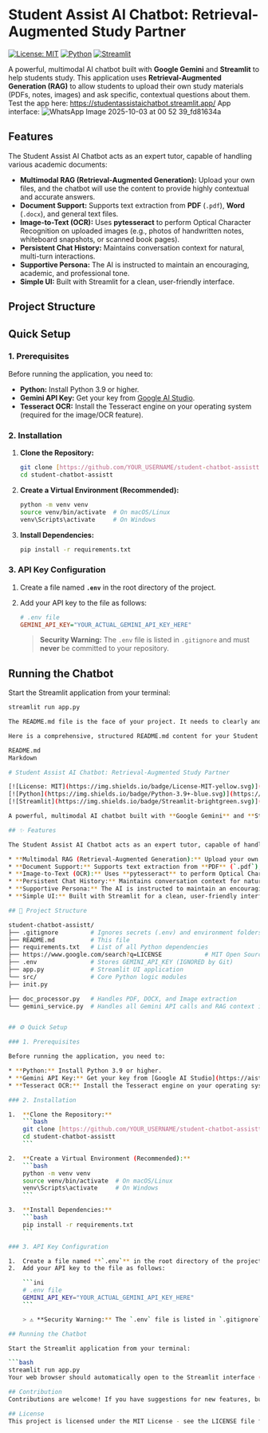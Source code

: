 # Student Assist AI Chatbot: Retrieval-Augmented Study Partner

[![License: MIT](https://img.shields.io/badge/License-MIT-yellow.svg)](https://opensource.org/licenses/MIT)
[![Python](https://img.shields.io/badge/Python-3.9+-blue.svg)](https://www.python.org/downloads/)
[![Streamlit](https://img.shields.io/badge/Streamlit-brightgreen.svg)](https://streamlit.io/)

A powerful, multimodal AI chatbot built with **Google Gemini** and **Streamlit** to help students study. This application uses **Retrieval-Augmented Generation (RAG)** to allow students to upload their own study materials (PDFs, notes, images) and ask specific, contextual questions about them.
Test the app here: https://studentassistaichatbot.streamlit.app/
App interface: ![WhatsApp Image 2025-10-03 at 00 52 39_fd81634a](https://github.com/user-attachments/assets/ffc178a1-fff6-437a-829f-da885503491c)


##  Features

The Student Assist AI Chatbot acts as an expert tutor, capable of handling various academic documents:

* **Multimodal RAG (Retrieval-Augmented Generation):** Upload your own files, and the chatbot will use the content to provide highly contextual and accurate answers.
* **Document Support:** Supports text extraction from **PDF** (`.pdf`), **Word** (`.docx`), and general text files.
* **Image-to-Text (OCR):** Uses **pytesseract** to perform Optical Character Recognition on uploaded images (e.g., photos of handwritten notes, whiteboard snapshots, or scanned book pages).
* **Persistent Chat History:** Maintains conversation context for natural, multi-turn interactions.
* **Supportive Persona:** The AI is instructed to maintain an encouraging, academic, and professional tone.
* **Simple UI:** Built with Streamlit for a clean, user-friendly interface.

##  Project Structure
##  Quick Setup

### 1. Prerequisites

Before running the application, you need to:

* **Python:** Install Python 3.9 or higher.
* **Gemini API Key:** Get your key from [Google AI Studio](https://aistudio.google.com/app/apikey).
* **Tesseract OCR:** Install the Tesseract engine on your operating system (required for the image/OCR feature).

### 2. Installation

1.  **Clone the Repository:**
    ```bash
    git clone [https://github.com/YOUR_USERNAME/student-chatbot-assistt.git](https://github.com/YOUR_USERNAME/student-chatbot-assistt.git)
    cd student-chatbot-assistt
    ```

2.  **Create a Virtual Environment (Recommended):**
    ```bash
    python -m venv venv
    source venv/bin/activate  # On macOS/Linux
    venv\Scripts\activate     # On Windows
    ```

3.  **Install Dependencies:**
    ```bash
    pip install -r requirements.txt
    ```

### 3. API Key Configuration

1.  Create a file named **`.env`** in the root directory of the project.
2.  Add your API key to the file as follows:

    ```ini
    # .env file
    GEMINI_API_KEY="YOUR_ACTUAL_GEMINI_API_KEY_HERE"
    ```

    > **Security Warning:** The `.env` file is listed in `.gitignore` and must **never** be committed to your repository.

## Running the Chatbot

Start the Streamlit application from your terminal:

```bash
streamlit run app.py

The README.md file is the face of your project. It needs to clearly and attractively explain what the project does, its features, and how to set it up and run it.

Here is a comprehensive, structured README.md content for your Student Assist AI Chatbot project.

README.md
Markdown

# Student Assist AI Chatbot: Retrieval-Augmented Study Partner

[![License: MIT](https://img.shields.io/badge/License-MIT-yellow.svg)](https://opensource.org/licenses/MIT)
[![Python](https://img.shields.io/badge/Python-3.9+-blue.svg)](https://www.python.org/downloads/)
[![Streamlit](https://img.shields.io/badge/Streamlit-brightgreen.svg)](https://streamlit.io/)

A powerful, multimodal AI chatbot built with **Google Gemini** and **Streamlit** to help students study. This application uses **Retrieval-Augmented Generation (RAG)** to allow students to upload their own study materials (PDFs, notes, images) and ask specific, contextual questions about them.

## ✨ Features

The Student Assist AI Chatbot acts as an expert tutor, capable of handling various academic documents:

* **Multimodal RAG (Retrieval-Augmented Generation):** Upload your own files, and the chatbot will use the content to provide highly contextual and accurate answers.
* **Document Support:** Supports text extraction from **PDF** (`.pdf`), **Word** (`.docx`), and general text files.
* **Image-to-Text (OCR):** Uses **pytesseract** to perform Optical Character Recognition on uploaded images (e.g., photos of handwritten notes, whiteboard snapshots, or scanned book pages).
* **Persistent Chat History:** Maintains conversation context for natural, multi-turn interactions.
* **Supportive Persona:** The AI is instructed to maintain an encouraging, academic, and professional tone.
* **Simple UI:** Built with Streamlit for a clean, user-friendly interface.

## 📁 Project Structure

student-chatbot-assistt/
├── .gitignore         # Ignores secrets (.env) and environment folders
├── README.md          # This file
├── requirements.txt   # List of all Python dependencies
├── https://www.google.com/search?q=LICENSE            # MIT Open Source License
├── .env               # Stores GEMINI_API_KEY (IGNORED by Git)
├── app.py             # Streamlit UI application
└── src/               # Core Python logic modules
├── init.py

├── doc_processor.py   # Handles PDF, DOCX, and Image extraction
└── gemini_service.py  # Handles all Gemini API calls and RAG context injection


## ⚙️ Quick Setup

### 1. Prerequisites

Before running the application, you need to:

* **Python:** Install Python 3.9 or higher.
* **Gemini API Key:** Get your key from [Google AI Studio](https://aistudio.google.com/app/apikey).
* **Tesseract OCR:** Install the Tesseract engine on your operating system (required for the image/OCR feature).

### 2. Installation

1.  **Clone the Repository:**
    ```bash
    git clone [https://github.com/YOUR_USERNAME/student-chatbot-assistt.git](https://github.com/YOUR_USERNAME/student-chatbot-assistt.git)
    cd student-chatbot-assistt
    ```

2.  **Create a Virtual Environment (Recommended):**
    ```bash
    python -m venv venv
    source venv/bin/activate  # On macOS/Linux
    venv\Scripts\activate     # On Windows
    ```

3.  **Install Dependencies:**
    ```bash
    pip install -r requirements.txt
    ```

### 3. API Key Configuration

1.  Create a file named **`.env`** in the root directory of the project.
2.  Add your API key to the file as follows:

    ```ini
    # .env file
    GEMINI_API_KEY="YOUR_ACTUAL_GEMINI_API_KEY_HERE"
    ```

    > ⚠️ **Security Warning:** The `.env` file is listed in `.gitignore` and must **never** be committed to your repository.

## Running the Chatbot

Start the Streamlit application from your terminal:

```bash
streamlit run app.py
Your web browser should automatically open to the Streamlit interface (usually at http://localhost:8501).

## Contribution
Contributions are welcome! If you have suggestions for new features, bug fixes, or performance improvements, please feel free to open an issue or submit a pull request.

## License
This project is licensed under the MIT License - see the LICENSE file for details.







